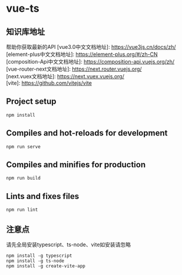 # vue-ts

## 知识库地址
帮助你获取最新的API
[vue3.0中文文档地址]: https://vue3js.cn/docs/zh/  
[element-plus中文文档地址]: https://element-plus.org/#/zh-CN  
[composition-Api中文文档地址]: https://composition-api.vuejs.org/zh/  
[vue-router-next文档地址]: https://next.router.vuejs.org/  
[next.vuex文档地址]: https://next.vuex.vuejs.org/  
[vite]: https://github.com/vitejs/vite  

## Project setup
```
npm install
```

## Compiles and hot-reloads for development
```
npm run serve
```

## Compiles and minifies for production
```
npm run build
```

## Lints and fixes files
```
npm run lint
```

## 注意点
请先全局安装typescript、ts-node、vite如安装请忽略
```
npm install -g typescript
npm install -g ts-node
npm install -g create-vite-app
```